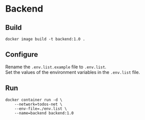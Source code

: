 # Backend

## Build

```shell
docker image build -t backend:1.0 .
```

## Configure

Rename the `.env.list.example` file to `.env.list`.\
Set the values of the environment variables in the `.env.list` file.

## Run

```shell
docker container run -d \
    --network=todos-net \
    --env-file=./env.list \
    --name=backend backend:1.0
```

